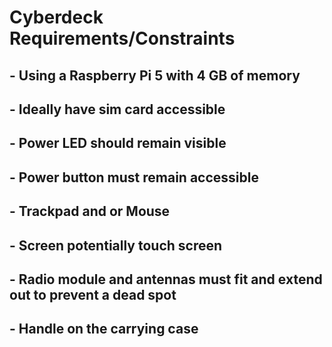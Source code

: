 # Cyberdeck Requirements/Constraints
## - Using a Raspberry Pi 5 with 4 GB of memory 
## - Ideally have sim card accessible 
## - Power LED should remain visible
## - Power button must remain accessible 
## - Trackpad and or Mouse 
## - Screen potentially touch screen 
## - **Radio module and antennas must fit and extend out to prevent a dead spot**
## - Handle on the carrying case
